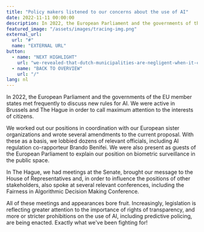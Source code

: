 ```yaml
---
title: "Policy makers listened to our concerns about the use of AI"
date: 2022-11-11 00:00:00
description: In 2022, the European Parliament and the governments of the EU member states met frequently to discuss new rules for AI. We were active in Brussels and The Hague in order to call maximum attention to the interests of citizens.
featured_image: "/assets/images/tracing-img.png"
external_url:
  url: "#"
  name: "EXTERNAL URL"
button:
  - name: "NEXT HIGHLIGHT"
    url: "we-revealed-that-dutch-municipalities-are-negligent-when-it-comes-to-our-privacy"
  - name: "BACK TO OVERVIEW"
    url: "/"
lang: nl
---
```


In 2022, the European Parliament and the governments of the EU member states met frequently to discuss new rules for AI. We were active in Brussels and The Hague in order to call maximum attention to the interests of citizens.

We worked out our positions in coordination with our European sister organizations and wrote several amendments to the current proposal. With these as a basis, we lobbied dozens of relevant officials, including AI regulation co-rapporteur Brando Benifei. We were also present as guests of the European Parliament to explain our position on biometric
surveillance in the public space.

In The Hague, we had meetings at the Senate, brought our message to the House of Representatives and, in order to influence the positions of other stakeholders, also spoke at several relevant conferences, including the Fairness in Algorithmic Decision Making Conference.

All of these meetings and appearances bore fruit. Increasingly,
legislation is reflecting greater attention to the importance of rights
of transparency, and more or stricter prohibitions on the use of AI,
including predictive policing, are being enacted. Exactly what we've
been fighting for!